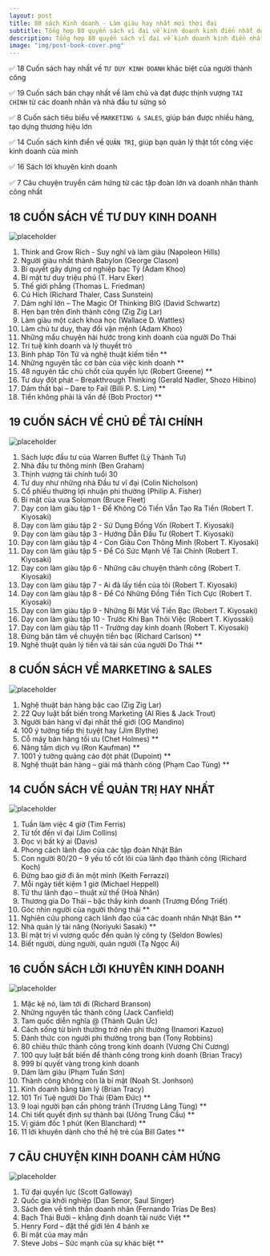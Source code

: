 ```yaml
---
layout: post
title: 80 sách Kinh doanh - Làm giàu hay nhất mọi thời đại
subtitle: Tổng hợp 80 quyển sách vĩ đại về kinh doanh kinh điển nhất do tạp chí New York Times bình chọn, giúp đạt được giấc mơ làm giàu 
description: Tổng hợp 80 quyển sách vĩ đại về kinh doanh kinh điển nhất do tạp chí New York Times bình chọn, giúp đạt được giấc mơ làm giàu 
image: "img/post-book-cover.png"
---
```


✅ 18 Cuốn sách hay nhất về `TƯ DUY KINH DOANH` khác biệt của người thành công

✅ 19 Cuốn sách bán chạy nhất về làm chủ và đạt được thịnh vượng `TÀI CHÍNH` từ các doanh nhân và nhà đầu tư sừng sỏ

✅ 8 Cuốn sách tiêu biểu về `MARKETING & SALES`, giúp bán được nhiều hàng, tạo dựng thương hiệu lớn

✅ 14 Cuốn sách kinh điển về `QUẢN TRỊ`, giúp bạn quản lý thật tốt công việc kinh doanh của mình

✅ 16 Sách lời khuyên kinh doanh

✅ 7 Câu chuyện truyền cảm hứng từ các tập đoàn lớn và doanh nhân thành công nhất



## 18 CUỐN SÁCH VỀ TƯ DUY KINH DOANH

![placeholder](http://boxxv.com/img/post-book-img1.png "18 Cuốn sách về tư duy kinh doanh")

1.	Think and Grow Rich - Suy nghĩ và làm giàu (Napoleon Hills)
2.	Người giàu nhất thành Babylon (George Clason)
3.	Bí quyết gây dựng cơ nghiệp bạc Tỷ (Adam Khoo)
4.	Bí mật tư duy triệu phú (T. Harv Eker)
5.	Thế giới phẳng (Thomas L. Friedman)
6.	Cú Hích (Richard Thaler, Cass Sunstein)
7.	Dám nghĩ lớn – The Magic Of Thinking BIG (David Schwartz)
8.	Hẹn bạn trên đỉnh thành công (Zig Zig Lar)
9.	Làm giàu một cách khoa học (Wallace D. Wattles)
10.	Làm chủ tư duy, thay đổi vận mệnh (Adam Khoo)
11.	Những mẩu chuyện hài hước trong kinh doanh của người Do Thái
12.	Trí tuệ kinh doanh và lý thuyết trò
13.	Binh pháp Tôn Tử và nghệ thuật kiếm tiền **
14.	Những nguyên tắc cơ bản của việc kinh doanh **
15.	48 nguyên tắc chủ chốt của quyền lực (Robert Greene) **
16.	Tư duy đột phát – Breakthrough Thinking (Gerald Nadler, Shozo Hibino)
17.	Dám thất bại – Dare to Fail (Billi P. S. Lim) **
18.	Tiền không phải là vấn đề (Bob Proctor) **

## 19 CUỐN SÁCH VỀ CHỦ ĐỀ TÀI CHÍNH

![placeholder](http://boxxv.com/img/post-book-img2.png "19 Cuốn sách về chủ đề tài chính")

1.	Sách lược đầu tư của Warren Buffet (Lý Thành Tư)
2.	Nhà đầu tư thông minh (Ben Graham)
3.	Thịnh vượng tài chính tuổi 30
4.	Tư duy như những nhà Đầu tư vĩ đại (Colin Nicholson)
5.	Cổ phiếu thường lợi nhuận phi thường (Philip A. Fisher)
6.	Bí mật của vua Solomon (Bruce Fleet)
7.	Dạy con làm giàu tập 1 - Để Không Có Tiền Vẫn Tạo Ra Tiền (Robert T. Kiyosaki)
8.	Dạy con làm giàu tập 2 - Sử Dụng Đồng Vốn (Robert T. Kiyosaki)
9.	Dạy con làm giàu tập 3 - Hướng Dẫn Đầu Tư (Robert T. Kiyosaki)
10.	Dạy con làm giàu tập 4 - Con Giàu Con Thông Minh (Robert T. Kiyosaki)
11.	Dạy con làm giàu tập 5 - Để Có Sức Mạnh Về Tài Chính‎ (Robert T. Kiyosaki)
12.	Dạy con làm giàu tập 6 - Những câu chuyện thành công (Robert T. Kiyosaki)
13.	Dạy con làm giàu tập 7 - Ai đã lấy tiền của tôi (Robert T. Kiyosaki)
14.	Dạy con làm giàu tập 8 - Để Có Những Đồng Tiền Tích Cực (Robert T. Kiyosaki)
15.	Dạy con làm giàu tập 9 - Những Bí Mật Về Tiền Bạc (Robert T. Kiyosaki)
16.	Dạy con làm giàu tập 10 - Trước Khi Bạn Thôi Việc (Robert T. Kiyosaki)
17.	Dạy con làm giàu tập 11 - Trường dạy kinh doanh (Robert T. Kiyosaki)
18.	Đừng bận tâm về chuyện tiền bạc (Richard Carlson) **
19.	Nghệ thuật quản lý tiền và tài sản của người Do Thái **

## 8 CUỐN SÁCH VỀ MARKETING & SALES

![placeholder](http://boxxv.com/img/post-book-img3.png "8 Cuốn sách về marketing & sales")

1.	Nghệ thuật bán hàng bậc cao (Zig Zig Lar)
2.	22 Quy luật bất biến trong Marketing (Al Ries & Jack Trout)
3.	Người bán hàng vĩ đại nhất thế giới (OG Mandino)
4.	100 ý tưởng tiếp thị tuyệt hay (Jim Blythe)
5.	Cỗ máy bán hàng tối ưu (Chet Holmes) **
6.	Nâng tầm dịch vụ (Ron Kaufman) **
7.	1001 ý tưởng quảng cáo đột phát (Dupoint) **
8.	Nghệ thuật bán hàng – giải mã thành công (Phạm Cao Tùng) **

## 14 CUỐN SÁCH VỀ QUẢN TRỊ HAY NHẤT

![placeholder](http://boxxv.com/img/post-book-img4.png "14 Cuốn sách về quản trị hay nhất")

1.	Tuần làm việc 4 giờ (Tim Ferris)
2.	Từ tốt đến vĩ đại (Jim Collins)
3.	Đọc vị bất kỳ ai (Davis)
4.	Phong cách lãnh đạo của các tập đoàn Nhật Bản
5.	Con người 80/20 – 9 yếu tố cốt lõi của lãnh đạo thành công (Richard Koch)
6.	Đừng bao giờ đi ăn một mình (Keith Ferrazzi)
7.	Mỗi ngày tiết kiệm 1 giờ (Michael Heppell)
8.	Tứ thư lãnh đạo – thuật xử thế (Hoà Nhân)
9.	Thương gia Do Thái – bậc thầy kinh doanh (Trương Đổng Triết)
10.	Góc nhìn người của người thông thái **
11.	Nghiên cứu phong cách lãnh đạo của các doanh nhân Nhật Bản **
12.	Nhà quản lý tài năng (Noriyuki Sasaki) **
13.	Bí mật trị vì vương quốc đến quản lý công ty (Seldon Bowles)
14.	Biết người, dùng người, quản người (Tạ Ngọc Ái)

## 16 CUỐN SÁCH LỜI KHUYÊN KINH DOANH

![placeholder](http://boxxv.com/img/post-book-img5.png "16 Cuốn sách lời khuyên kinh doanh")

1.	Mặc kệ nó, làm tới đi (Richard Branson)
2.	Những nguyên tắc thành công (Jack Canfield)
3.	Tam quốc diễn nghĩa @ (Thành Quân Ức)
4.	Cách sống từ bình thường trở nên phi thường (Inamori Kazuo)
5.	Đánh thức con người phi thường trong bạn (Tony Robbins)
6.	80 chiêu thức thành công trong kinh doanh (Vương Chí Cương)
7.	100 quy luật bất biến để thành công trong kinh doanh (Brian Tracy)
8.	999 bí quyết vàng trong kinh doanh
9.	Dám làm giàu (Phạm Tuấn Sơn)
10.	Thành công không còn là bí mật (Noah St. Jonhson)
11.	Kinh doanh bằng tâm lý (Brian Tracy)
12.	101 Trí Tuệ người Do Thái (Đàm Đức) **
13.	9 loại người bạn cần phòng tránh (Trương Lăng Tùng) **
14.	Chi tiết quyết định sự thành bại (Uông Trung Cầu) **
15.	Vị giám đốc 1 phút (Ken Blanchard) **
16.	11 lời khuyên dành cho thế hệ trẻ của Bill Gates **

## 7 CÂU CHUYỆN KINH DOANH CẢM HỨNG

![placeholder](http://boxxv.com/img/post-book-img6.png "7 Câu chuyện kinh doanh cảm hứng")

1.	Tứ đại quyền lực (Scott Galloway)
2.	Quốc gia khởi nghiệp (Dan Senor, Saul Singer)
3.	Sách đen về tinh thần doanh nhân (Fernando Trías De Bes)
4.	Bạch Thái Bưởi – khẳng định doanh tài nước Việt **
5.	Henry Ford – đặt thế giới lên 4 bánh xe
6.	Bí mật của may mắn
7.	Steve Jobs – Sức mạnh của sự khác biệt **